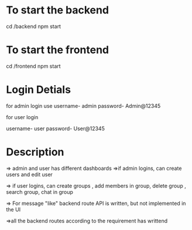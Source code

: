 # To start the backend
cd /backend
npm start

# To start the frontend
cd /frontend
npm start

# Login Detials

for admin login use
username- admin
password- Admin@12345

for user login 

username- user
password- User@12345

# Description

=> admin and user has different dashboards
=>if admin logins, can create users and edit user

=> if user logins, can create groups , add members in group, delete group , search group, chat in group

=> For message "like" backend route API is written, but not implemented in the UI

=>all the backend routes according to the requirement has writtend